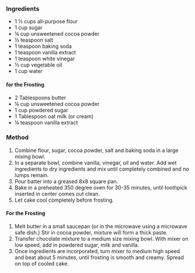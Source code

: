 ### Ingredients

* 1 ½ cups all-purpose flour
* 1 cup sugar
* ¼ cup unsweetened cocoa powder
* ½ teaspoon salt
* 1 teaspoon baking soda
* 1 teaspoon vanilla extract
* 1 teaspoon white vinegar
* ⅓ cup vegetable oil
* 1 cup water

#### for the Frosting

* 2 Tablespoons butter
* ¼ cup unsweetened cocoa powder
* 1 cup powdered sugar
* 1 Tablespoon oat milk (or cream)
* ¼ teaspoon vanilla extract

### Method

1. Combine flour, sugar, cocoa powder, salt and baking soda in a large mixing bowl.
2. In a separate bowl, combine vanilla, vinegar, oil and water. Add wet ingredients to dry ingredients and mix until completely combined and no lumps remain.
3. Pour batter into a greased 8x8 square pan.
4. Bake in a preheated 350 degree oven for 30-35 minutes, until toothpick inserted in center comes out clean.
5. Let cake cool completely before frosting.

#### For the Frosting

1. Melt butter in a small saucepan (or in the microwave using a microwave safe dish.) Stir in cocoa powder, mixture will form a thick paste.
2. Transfer chocolate mixture to a medium size mixing bowl. With mixer on low speed, add in powdered sugar, milk and vanilla.
3. Once ingredients are incorporated, turn mixer to medium high speed and beat about 5 minutes, until frosting is smooth and creamy. Spread on top of cooled cake.